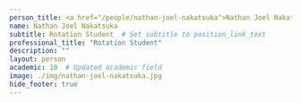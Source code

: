 ```yaml
---
person_title: <a href="/people/nathan-joel-nakatsuka">Nathan Joel Nakatsuka</a>
name: Nathan Joel Nakatsuka
subtitle: Rotation Student  # Set subtitle to position_link_text
professional_title: "Rotation Student"
description: ""
layout: person
academic: 10  # Updated academic field
image: ./img/nathan-joel-nakatsuka.jpg
hide_footer: true
---
```

